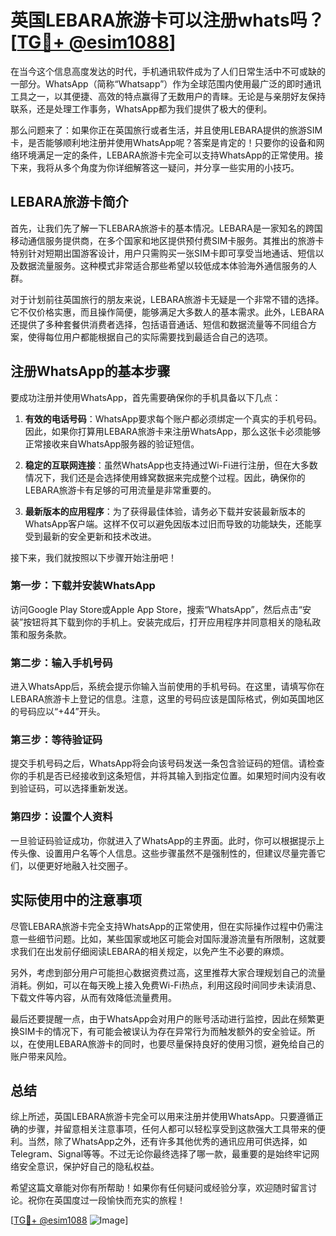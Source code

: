 # 英国LEBARA旅游卡可以注册whats吗？[[TG💪+ @esim1088](https://t.me/s/esim1088)]

在当今这个信息高度发达的时代，手机通讯软件成为了人们日常生活中不可或缺的一部分。WhatsApp（简称“Whatsapp”）作为全球范围内使用最广泛的即时通讯工具之一，以其便捷、高效的特点赢得了无数用户的青睐。无论是与亲朋好友保持联系，还是处理工作事务，WhatsApp都为我们提供了极大的便利。

那么问题来了：如果你正在英国旅行或者生活，并且使用LEBARA提供的旅游SIM卡，是否能够顺利地注册并使用WhatsApp呢？答案是肯定的！只要你的设备和网络环境满足一定的条件，LEBARA旅游卡完全可以支持WhatsApp的正常使用。接下来，我将从多个角度为你详细解答这一疑问，并分享一些实用的小技巧。

## LEBARA旅游卡简介

首先，让我们先了解一下LEBARA旅游卡的基本情况。LEBARA是一家知名的跨国移动通信服务提供商，在多个国家和地区提供预付费SIM卡服务。其推出的旅游卡特别针对短期出国游客设计，用户只需购买一张SIM卡即可享受当地通话、短信以及数据流量服务。这种模式非常适合那些希望以较低成本体验海外通信服务的人群。

对于计划前往英国旅行的朋友来说，LEBARA旅游卡无疑是一个非常不错的选择。它不仅价格实惠，而且操作简便，能够满足大多数人的基本需求。此外，LEBARA还提供了多种套餐供消费者选择，包括语音通话、短信和数据流量等不同组合方案，使得每位用户都能根据自己的实际需要找到最适合自己的选项。

## 注册WhatsApp的基本步骤

要成功注册并使用WhatsApp，首先需要确保你的手机具备以下几点：

1. **有效的电话号码**：WhatsApp要求每个账户都必须绑定一个真实的手机号码。因此，如果你打算用LEBARA旅游卡来注册WhatsApp，那么这张卡必须能够正常接收来自WhatsApp服务器的验证短信。
   
2. **稳定的互联网连接**：虽然WhatsApp也支持通过Wi-Fi进行注册，但在大多数情况下，我们还是会选择使用蜂窝数据来完成整个过程。因此，确保你的LEBARA旅游卡有足够的可用流量是非常重要的。

3. **最新版本的应用程序**：为了获得最佳体验，请务必下载并安装最新版本的WhatsApp客户端。这样不仅可以避免因版本过旧而导致的功能缺失，还能享受到最新的安全更新和技术改进。

接下来，我们就按照以下步骤开始注册吧！

### 第一步：下载并安装WhatsApp

访问Google Play Store或Apple App Store，搜索“WhatsApp”，然后点击“安装”按钮将其下载到你的手机上。安装完成后，打开应用程序并同意相关的隐私政策和服务条款。

### 第二步：输入手机号码

进入WhatsApp后，系统会提示你输入当前使用的手机号码。在这里，请填写你在LEBARA旅游卡上登记的信息。注意，这里的号码应该是国际格式，例如英国地区的号码应以“+44”开头。

### 第三步：等待验证码

提交手机号码之后，WhatsApp将会向该号码发送一条包含验证码的短信。请检查你的手机是否已经接收到这条短信，并将其输入到指定位置。如果短时间内没有收到验证码，可以选择重新发送。

### 第四步：设置个人资料

一旦验证码验证成功，你就进入了WhatsApp的主界面。此时，你可以根据提示上传头像、设置用户名等个人信息。这些步骤虽然不是强制性的，但建议尽量完善它们，以便更好地融入社交圈子。

## 实际使用中的注意事项

尽管LEBARA旅游卡完全支持WhatsApp的正常使用，但在实际操作过程中仍需注意一些细节问题。比如，某些国家或地区可能会对国际漫游流量有所限制，这就要求我们在出发前仔细阅读LEBARA的相关规定，以免产生不必要的麻烦。

另外，考虑到部分用户可能担心数据资费过高，这里推荐大家合理规划自己的流量消耗。例如，可以在每天晚上接入免费Wi-Fi热点，利用这段时间同步未读消息、下载文件等内容，从而有效降低流量费用。

最后还要提醒一点，由于WhatsApp会对用户的账号活动进行监控，因此在频繁更换SIM卡的情况下，有可能会被误认为存在异常行为而触发额外的安全验证。所以，在使用LEBARA旅游卡的同时，也要尽量保持良好的使用习惯，避免给自己的账户带来风险。

## 总结

综上所述，英国LEBARA旅游卡完全可以用来注册并使用WhatsApp。只要遵循正确的步骤，并留意相关注意事项，任何人都可以轻松享受到这款强大工具带来的便利。当然，除了WhatsApp之外，还有许多其他优秀的通讯应用可供选择，如Telegram、Signal等等。不过无论你最终选择了哪一款，最重要的是始终牢记网络安全意识，保护好自己的隐私权益。

希望这篇文章能对你有所帮助！如果你有任何疑问或经验分享，欢迎随时留言讨论。祝你在英国度过一段愉快而充实的旅程！

[[TG💪+ @esim1088](https://t.me/s/esim1088) ![Image](https://i.postimg.cc/4NQfJmqS/Snipaste-2025-05-13-00-14-12.png)]